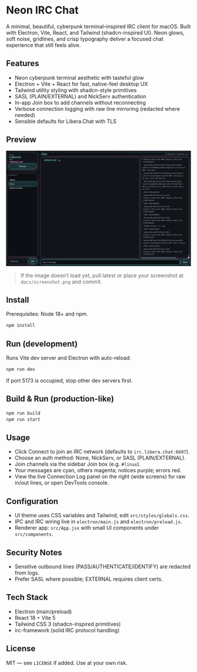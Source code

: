 # Neon IRC Chat

A minimal, beautiful, cyberpunk terminal–inspired IRC client for macOS. Built with Electron, Vite, React, and Tailwind (shadcn-inspired UI). Neon glows, soft noise, gridlines, and crisp typography deliver a focused chat experience that still feels alive.

## Features
- Neon cyberpunk terminal aesthetic with tasteful glow
- Electron + Vite + React for fast, native-feel desktop UX
- Tailwind utility styling with shadcn-style primitives
- SASL (PLAIN/EXTERNAL) and NickServ authentication
- In-app Join box to add channels without reconnecting
- Verbose connection logging with raw line mirroring (redacted where needed)
- Sensible defaults for Libera.Chat with TLS

## Preview

<p align="center">
  <img src="docs/screenshot.png" alt="Neon IRC Chat – cyberpunk terminal UI" width="900" />
</p>

> If the image doesn’t load yet, pull latest or place your screenshot at `docs/screenshot.png` and commit.

## Install

Prerequisites: Node 18+ and npm.

```bash
npm install
```

## Run (development)

Runs Vite dev server and Electron with auto-reload:

```bash
npm run dev
```

If port 5173 is occupied, stop other dev servers first.

## Build & Run (production-like)

```bash
npm run build
npm run start
```

## Usage
- Click Connect to join an IRC network (defaults to `irc.libera.chat:6697`).
- Choose an auth method: None, NickServ, or SASL (PLAIN/EXTERNAL).
- Join channels via the sidebar Join box (e.g. `#linux`).
- Your messages are cyan, others magenta; notices purple; errors red.
- View the live Connection Log panel on the right (wide screens) for raw in/out lines, or open DevTools console.

## Configuration
- UI theme uses CSS variables and Tailwind; edit `src/styles/globals.css`.
- IPC and IRC wiring live in `electron/main.js` and `electron/preload.js`.
- Renderer app: `src/App.jsx` with small UI components under `src/components`.

## Security Notes
- Sensitive outbound lines (PASS/AUTHENTICATE/IDENTIFY) are redacted from logs.
- Prefer SASL where possible; EXTERNAL requires client certs.

## Tech Stack
- Electron (main/preload)
- React 18 + Vite 5
- Tailwind CSS 3 (shadcn-inspired primitives)
- irc-framework (solid IRC protocol handling)

## License
MIT — see `LICENSE` if added. Use at your own risk.
